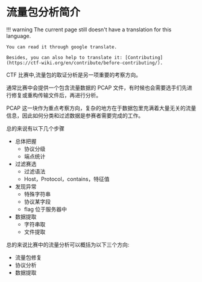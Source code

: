 # 流量包分析简介
!!! warning
    The current page still doesn't have a translation for this language.

    You can read it through google translate.

    Besides, you can also help to translate it: [Contributing](https://ctf-wiki.org/en/contribute/before-contributing/).



CTF 比赛中,流量包的取证分析是另一项重要的考察方向。

通常比赛中会提供一个包含流量数据的 PCAP 文件，有时候也会需要选手们先进行修复或重构传输文件后，再进行分析。

PCAP 这一块作为重点考察方向，复杂的地方在于数据包里充满着大量无关的流量信息，因此如何分类和过滤数据是参赛者需要完成的工作。

总的来说有以下几个步骤

- 总体把握
    - 协议分级
    - 端点统计
- 过滤赛选
    - 过滤语法
    - Host，Protocol，contains，特征值
- 发现异常
    - 特殊字符串
    - 协议某字段
    - flag 位于服务器中
- 数据提取
    - 字符串取
    - 文件提取

总的来说比赛中的流量分析可以概括为以下三个方向:

- 流量包修复
- 协议分析
- 数据提取


